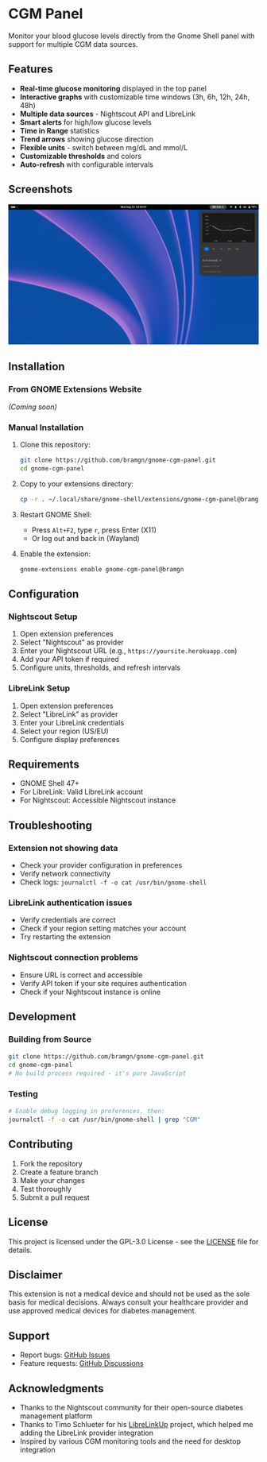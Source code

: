 # CGM Panel

Monitor your blood glucose levels directly from the Gnome Shell panel with support for multiple CGM data sources.

## Features

- **Real-time glucose monitoring** displayed in the top panel
- **Interactive graphs** with customizable time windows (3h, 6h, 12h, 24h, 48h)
- **Multiple data sources** - Nightscout API and LibreLink
- **Smart alerts** for high/low glucose levels
- **Time in Range** statistics
- **Trend arrows** showing glucose direction
- **Flexible units** - switch between mg/dL and mmol/L
- **Customizable thresholds** and colors
- **Auto-refresh** with configurable intervals

## Screenshots

![Graph Popup](screenshots/popup.png)

## Installation

### From GNOME Extensions Website
*(Coming soon)*

### Manual Installation
1. Clone this repository:
   ```bash
   git clone https://github.com/bramgn/gnome-cgm-panel.git
   cd gnome-cgm-panel
   ```

2. Copy to your extensions directory:
   ```bash
   cp -r . ~/.local/share/gnome-shell/extensions/gnome-cgm-panel@bramgn/
   ```

3. Restart GNOME Shell:
   - Press `Alt+F2`, type `r`, press Enter (X11)
   - Or log out and back in (Wayland)

4. Enable the extension:
   ```bash
   gnome-extensions enable gnome-cgm-panel@bramgn
   ```

## Configuration

### Nightscout Setup
1. Open extension preferences
2. Select "Nightscout" as provider
3. Enter your Nightscout URL (e.g., `https://yoursite.herokuapp.com`)
4. Add your API token if required
5. Configure units, thresholds, and refresh intervals

### LibreLink Setup
1. Open extension preferences
2. Select "LibreLink" as provider
3. Enter your LibreLink credentials
4. Select your region (US/EU)
5. Configure display preferences

## Requirements

- GNOME Shell 47+
- For LibreLink: Valid LibreLink account
- For Nightscout: Accessible Nightscout instance

## Troubleshooting

### Extension not showing data
- Check your provider configuration in preferences
- Verify network connectivity
- Check logs: `journalctl -f -o cat /usr/bin/gnome-shell`

### LibreLink authentication issues
- Verify credentials are correct
- Check if your region setting matches your account
- Try restarting the extension

### Nightscout connection problems
- Ensure URL is correct and accessible
- Verify API token if your site requires authentication
- Check if your Nightscout instance is online

## Development

### Building from Source
```bash
git clone https://github.com/bramgn/gnome-cgm-panel.git
cd gnome-cgm-panel
# No build process required - it's pure JavaScript
```

### Testing
```bash
# Enable debug logging in preferences, then:
journalctl -f -o cat /usr/bin/gnome-shell | grep "CGM"
```

## Contributing

1. Fork the repository
2. Create a feature branch
3. Make your changes
4. Test thoroughly
5. Submit a pull request

## License

This project is licensed under the GPL-3.0 License - see the [LICENSE](LICENSE) file for details.

## Disclaimer

This extension is not a medical device and should not be used as the sole basis for medical decisions. Always consult your healthcare provider and use approved medical devices for diabetes management.

## Support

- Report bugs: [GitHub Issues](https://github.com/bramgn/gnome-cgm-panel/issues)
- Feature requests: [GitHub Discussions](https://github.com/bramgn/gnome-cgm-panel/discussions)

## Acknowledgments

- Thanks to the Nightscout community for their open-source diabetes management platform
- Thanks to Timo Schlueter for his [LibreLinkUp](https://github.com/timoschlueter/nightscout-librelink-up) project, which helped me adding the LibreLink provider integration
- Inspired by various CGM monitoring tools and the need for desktop integration
